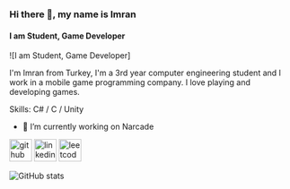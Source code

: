 ### Hi there 👋, my name is Imran
#### I am Student, Game Developer
![I am Student, Game Developer]

I'm Imran from Turkey, I'm a 3rd year computer engineering student and I work in a mobile game programming company. I love playing and developing games.

Skills: C# / C / Unity 

- 🔭 I’m currently working on Narcade 


[<img src='https://cdn.jsdelivr.net/npm/simple-icons@3.0.1/icons/github.svg' alt='github' height='40'>](https://github.com/Acharad)  [<img src='https://cdn.jsdelivr.net/npm/simple-icons@3.0.1/icons/linkedin.svg' alt='linkedin' height='40'>](https://www.linkedin.com/in/https://www.linkedin.com/in/ahmet-imran-kavra%C5%9F-17907721a//)  [<img src='https://cdn.jsdelivr.net/npm/simple-icons@3.0.1/icons/leetcode.svg' alt='leetcode' height='40'>](https://leetcode.com/Acharad/)  

![GitHub stats](https://github-readme-stats.vercel.app/api?username=Acharad&show_icons=true&count_private=true)  

